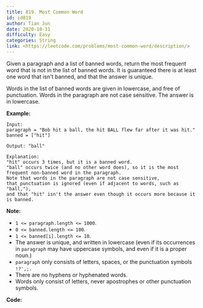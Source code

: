 ```yaml
---
title: 819. Most Common Word
id: id819
author: Tian Jun
date: 2020-10-31
difficulty: Easy
categories: String
link: <https://leetcode.com/problems/most-common-word/description/>
---
```


Given a paragraph and a list of banned words, return the most frequent word
that is not in the list of banned words.  It is guaranteed there is at least
one word that isn't banned, and that the answer is unique.

Words in the list of banned words are given in lowercase, and free of
punctuation.  Words in the paragraph are not case sensitive.  The answer is in
lowercase.



**Example:**
            
	Input:     paragraph = "Bob hit a ball, the hit BALL flew far after it was hit."    banned = ["hit"]    
	Output: "ball"    
	Explanation:     "hit" occurs 3 times, but it is a banned word.    "ball" occurs twice (and no other word does), so it is the most frequent non-banned word in the paragraph.     Note that words in the paragraph are not case sensitive,    that punctuation is ignored (even if adjacent to words, such as "ball,"),     and that "hit" isn't the answer even though it occurs more because it is banned.    



**Note:**

  * `1 <= paragraph.length <= 1000`.
  * `0 <= banned.length <= 100`.
  * `1 <= banned[i].length <= 10`.
  * The answer is unique, and written in lowercase (even if its occurrences in `paragraph` may have uppercase symbols, and even if it is a proper noun.)
  * `paragraph` only consists of letters, spaces, or the punctuation symbols `!?',;.`
  * There are no hyphens or hyphenated words.
  * Words only consist of letters, never apostrophes or other punctuation symbols.


**Code:**

